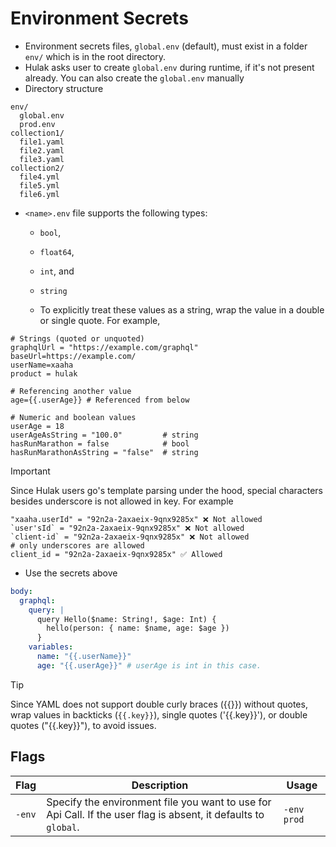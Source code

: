 # Environment Secrets

- Environment secrets files, `global.env` (default), must exist in a folder `env/` which is in the root directory.
- Hulak asks user to create `global.env` during runtime, if it's not present already. You can also create the `global.env` manually
- Directory structure

```text
env/
  global.env
  prod.env
collection1/
  file1.yaml
  file2.yaml
  file3.yaml
collection2/
  file4.yml
  file5.yml
  file6.yml
```

- `<name>.env` file supports the following types:

  - `bool`,
  - `float64`,
  - `int`, and
  - `string`

  - To explicitly treat these values as a string, wrap the value in a double or single quote. For example,

```env
# Strings (quoted or unquoted)
graphqlUrl = "https://example.com/graphql"
baseUrl=https://example.com/
userName=xaaha
product = hulak

# Referencing another value
age={{.userAge}} # Referenced from below

# Numeric and boolean values
userAge = 18
userAgeAsString = "100.0"         # string
hasRunMarathon = false            # bool
hasRunMarathonAsString = "false"  # string
```

> [!Important]
> Since Hulak users go's template parsing under the hood, special characters besides underscore is not allowed in key.
> For example
>
> ```env
> "xaaha.userId" = "92n2a-2axaeix-9qnx9285x" ❌ Not allowed
> `user'sId` = "92n2a-2axaeix-9qnx9285x" ❌ Not allowed
> `client-id` = "92n2a-2axaeix-9qnx9285x" ❌ Not allowed
> # only underscores are allowed
> client_id = "92n2a-2axaeix-9qnx9285x" ✅ Allowed
> ```

- Use the secrets above

```yaml
body:
  graphql:
    query: |
      query Hello($name: String!, $age: Int) {
        hello(person: { name: $name, age: $age })
      }
    variables:
      name: "{{.userName}}"
      age: "{{.userAge}}" # userAge is int in this case.
```

> [!Tip]
> Since YAML does not support double curly braces ({{}}) without quotes, wrap values in backticks (`{{.key}}`), single quotes ('{{.key}}'), or double quotes ("{{.key}}"), to avoid issues.

## Flags

| Flag   | Description                                                                                                     | Usage       |
| ------ | --------------------------------------------------------------------------------------------------------------- | ----------- |
| `-env` | Specify the environment file you want to use for Api Call. If the user flag is absent, it defaults to `global`. | `-env prod` |
